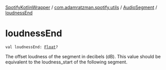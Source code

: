 [SpotifyKotlinWrapper](../../index.md) / [com.adamratzman.spotify.utils](../index.md) / [AudioSegment](index.md) / [loudnessEnd](./loudness-end.md)

# loudnessEnd

`val loudnessEnd: `[`Float`](https://kotlinlang.org/api/latest/jvm/stdlib/kotlin/-float/index.html)`?`

The offset loudness of the segment in decibels (dB). This value should be equivalent to the
loudness_start of the following segment.

